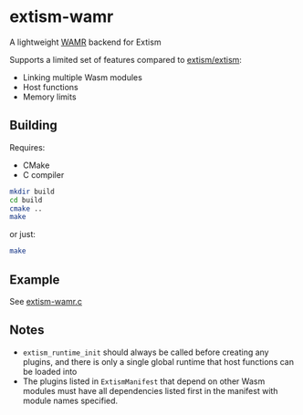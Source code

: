# extism-wamr

A lightweight [WAMR](https://github.com/bytecodealliance/wasm-micro-runtime) backend for Extism

Supports a limited set of features compared to [extism/extism](https://github.com/extism/extism):

- Linking multiple Wasm modules
- Host functions
- Memory limits

## Building

Requires:
- CMake
- C compiler

```bash
mkdir build
cd build
cmake ..
make
```

or just:

```bash
make
```

## Example

See [extism-wamr.c](bin/extism-wamr.c)

## Notes

- `extism_runtime_init` should always be called before creating any plugins, and there
  is only a single global runtime that host functions can be loaded into
- The plugins listed in `ExtismManifest` that depend on other Wasm modules must have all 
  dependencies listed first in the manifest with module names specified.
